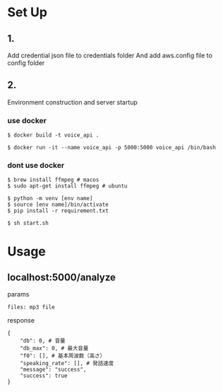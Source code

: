 # Set Up
## 1.
Add credential json file to credentials folder
And add aws.config file to config folder

## 2. 
Environment construction and server startup
### use docker
```
$ docker build -t voice_api .

$ docker run -it --name voice_api -p 5000:5000 voice_api /bin/bash
```

### dont use docker
```
$ brew install ffmpeg # macos
$ sudo apt-get install ffmpeg # ubuntu

$ python -m venv [env name]
$ source [env name]/bin/activate
$ pip install -r requirement.txt

$ sh start.sh
```

# Usage
## localhost:5000/analyze
params
```
files: mp3 file
```

response
```
{
    "db": 0, # 音量
    "db_max": 0, # 最大音量
    "f0": [], # 基本周波数（高さ）
    "speaking_rate": [], # 発話速度
    "message": "success",
    "success": true
}
```
